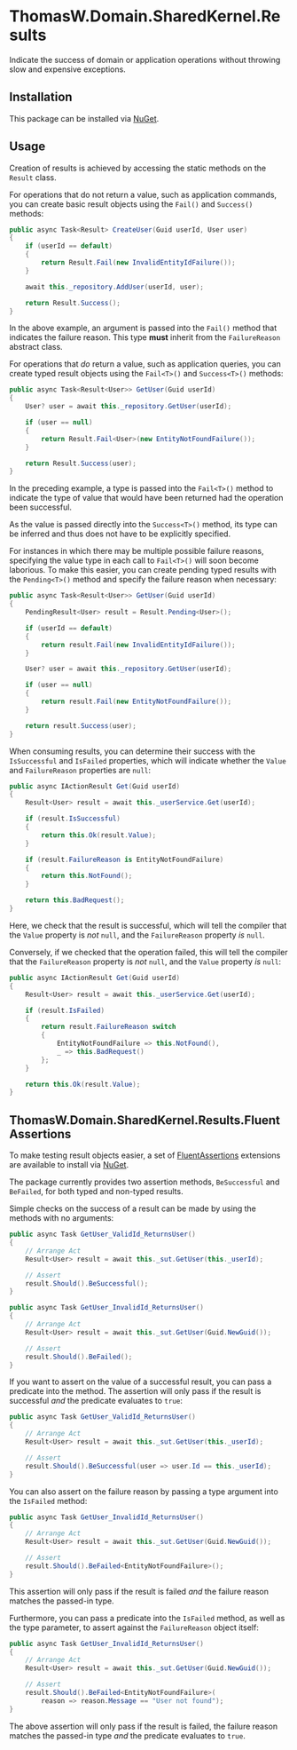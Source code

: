 ﻿# ThomasW.Domain.SharedKernel.Results

Indicate the success of domain or application operations without throwing slow
and expensive exceptions.

## Installation

This package can be installed via [NuGet](https://www.nuget.org/packages/ThomasW.Domain.SharedKernel.Results).

## Usage

Creation of results is achieved by accessing the static methods on the `Result`
class.

For operations that do not return a value, such as application commands, you 
can create basic result objects using the `Fail()` and `Success()` methods:

```c#
public async Task<Result> CreateUser(Guid userId, User user)
{
    if (userId == default)
    {
        return Result.Fail(new InvalidEntityIdFailure());
    }

    await this._repository.AddUser(userId, user);

    return Result.Success();
}
```

In the above example, an argument is passed into the `Fail()` method that
indicates the failure reason. This type **must** inherit from the
`FailureReason` abstract class.

For operations that _do_ return a value, such as application queries, you can
create typed result objects using the `Fail<T>()` and `Success<T>()` methods:

```c#
public async Task<Result<User>> GetUser(Guid userId)
{
    User? user = await this._repository.GetUser(userId);

    if (user == null)
    {
        return Result.Fail<User>(new EntityNotFoundFailure());
    }

    return Result.Success(user);
}
```

In the preceding example, a type is passed into the `Fail<T>()` method to
indicate the type of value that would have been returned had the operation been
successful.

As the value is passed directly into the `Success<T>()` method, its type can be
inferred and thus does not have to be explicitly specified.

For instances in which there may be multiple possible failure reasons,
specifying the value type in each call to `Fail<T>()` will soon become
laborious. To make this easier, you can create pending typed results with the
`Pending<T>()` method and specify the failure reason when necessary:

```c#
public async Task<Result<User>> GetUser(Guid userId)
{
    PendingResult<User> result = Result.Pending<User>();

    if (userId == default)
    {
        return result.Fail(new InvalidEntityIdFailure());
    }

    User? user = await this._repository.GetUser(userId);

    if (user == null)
    {
        return result.Fail(new EntityNotFoundFailure());
    }

    return result.Success(user);
}
```

When consuming results, you can determine their success with the `IsSuccessful`
and `IsFailed` properties, which will indicate whether the `Value` and
`FailureReason` properties are `null`:

```c#
public async IActionResult Get(Guid userId)
{
    Result<User> result = await this._userService.Get(userId);

    if (result.IsSuccessful)
    {
        return this.Ok(result.Value);
    }

    if (result.FailureReason is EntityNotFoundFailure)
    {
        return this.NotFound();
    }

    return this.BadRequest();
}
```

Here, we check that the result is successful, which will tell the compiler that
the `Value` property is _not_ `null`, and the `FailureReason` property _is_
`null`.

Conversely, if we checked that the operation failed, this will tell the
compiler that the `FailureReason` property is _not_ `null`, and the `Value`
property _is_ `null`:

```c#
public async IActionResult Get(Guid userId)
{
    Result<User> result = await this._userService.Get(userId);

    if (result.IsFailed)
    {
        return result.FailureReason switch
        {
            EntityNotFoundFailure => this.NotFound(),
            _ => this.BadRequest()
        };
    }

    return this.Ok(result.Value);
}
```

## ThomasW.Domain.SharedKernel.Results.FluentAssertions

To make testing result objects easier, a set of [FluentAssertions](https://www.nuget.org/packages/FluentAssertions)
extensions are available to install via [NuGet](https://www.nuget.org/packages/ThomasW.Domain.SharedKernel.Results.FluentAssertions).

The package currently provides two assertion methods, `BeSuccessful` and
`BeFailed`, for both typed and non-typed results.

Simple checks on the success of a result can be made by using the methods with
no arguments:

```c#
public async Task GetUser_ValidId_ReturnsUser()
{
    // Arrange Act
    Result<User> result = await this._sut.GetUser(this._userId);

    // Assert
    result.Should().BeSuccessful();
}

public async Task GetUser_InvalidId_ReturnsUser()
{
    // Arrange Act
    Result<User> result = await this._sut.GetUser(Guid.NewGuid());

    // Assert
    result.Should().BeFailed();
}
```

If you want to assert on the value of a successful result, you can pass a
predicate into the method. The assertion will only pass if the result is
successful _and_ the predicate evaluates to `true`:

```c#
public async Task GetUser_ValidId_ReturnsUser()
{
    // Arrange Act
    Result<User> result = await this._sut.GetUser(this._userId);

    // Assert
    result.Should().BeSuccessful(user => user.Id == this._userId);
}
```

You can also assert on the failure reason by passing a type argument into the
`IsFailed` method:

```c#
public async Task GetUser_InvalidId_ReturnsUser()
{
    // Arrange Act
    Result<User> result = await this._sut.GetUser(Guid.NewGuid());

    // Assert
    result.Should().BeFailed<EntityNotFoundFailure>();
}
```

This assertion will only pass if the result is failed _and_ the failure reason
matches the passed-in type.

Furthermore, you can pass a predicate into the `IsFailed` method, as well as
the type parameter, to assert against the `FailureReason` object itself:

```c#
public async Task GetUser_InvalidId_ReturnsUser()
{
    // Arrange Act
    Result<User> result = await this._sut.GetUser(Guid.NewGuid());

    // Assert
    result.Should().BeFailed<EntityNotFoundFailure>(
        reason => reason.Message == "User not found");
}
```

The above assertion will only pass if the result is failed, the failure reason
matches the passed-in type _and_ the predicate evaluates to `true`.
